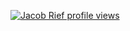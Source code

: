 [![Jacob Rief profile views](https://u8views.com/api/v1/github/profiles/1132472/views/day-week-month-total-count.svg)](https://u8views.com/github/jrief)

<!--
**jrief/jrief** is a ✨ _special_ ✨ repository because its `README.md` (this file) appears on your GitHub profile.

Here are some ideas to get you started:

- 🔭 I’m currently working on ...
- 🌱 I’m currently learning ...
- 👯 I’m looking to collaborate on ...
- 🤔 I’m looking for help with ...
- 💬 Ask me about ...
- 📫 How to reach me: ...
- 😄 Pronouns: ...
- ⚡ Fun fact: ...
-->
